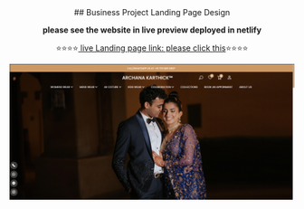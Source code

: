 <div align="center">
## Business Project Landing Page Design


**please see the website in live preview deployed in netlify**

⭐⭐⭐⭐[ live Landing page link: please click this](https://uidesignbs.netlify.app/)⭐⭐⭐⭐

![Landing page Look](Assets/images/BusinessPage_UI.png)
</div>
